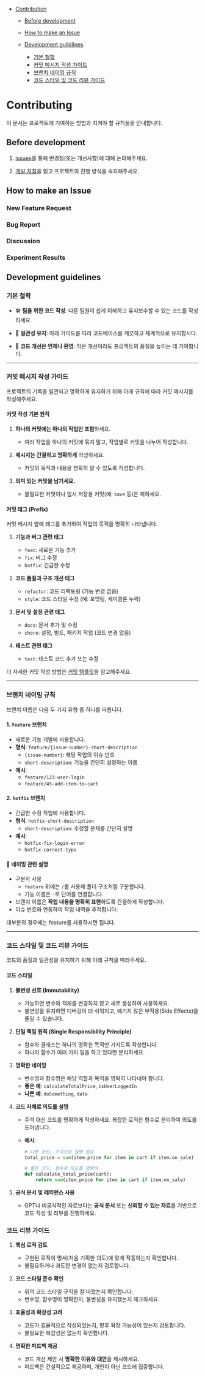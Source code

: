 - [Contribution](#contributing)

  - [Before development](#before-development)
  - [How to make an Issue](#how-to-make-an-issue)
  - [Development guildlines](#development-guidelines)

    - [기본 철학](#기본-철학)
    - [커밋 메시지 작성 가이드](#커밋-메시지-작성-가이드)
    - [브랜치 네이밍 규칙](#브랜치-이름-규칙)
    - [코드 스타일 및 코드 리뷰 가이드](#코드-스타일-및-코드-리뷰-가이드)

# Contributing

이 문서는 프로젝트에 기여하는 방법과 지켜야 할 규칙들을 안내합니다.

## Before development

1. [issues](https://github.com/boostcampaitech7/level2-nlp-generationfornlp-nlp-06-lv3/issues)를 통해 변경점(또는 개선사항)에 대해 논의해주세요.

2. [개발 지침](#development-guidelines)을 읽고 프로젝트의 진행 방식을 숙지해주세요.

## How to make an Issue

### New Feature Request

### Bug Report

### Discussion

### Experiment Results

## Development guidelines

### 기본 철학

- 🛠️ **팀을 위한 코드 작성**: 다른 팀원이 쉽게 이해하고 유지보수할 수 있는 코드를 작성하세요.

- 📐 **일관성 유지**: 아래 가이드를 따라 코드베이스를 깨끗하고 체계적으로 유지합시다.

- 🌟 **코드 개선은 언제나 환영**: 작은 개선이라도 프로젝트의 품질을 높이는 데 기여합니다.

---

### 커밋 메시지 작성 가이드

프로젝트의 기록을 일관되고 명확하게 유지하기 위해 아래 규칙에 따라 커밋 메시지를 작성해주세요.

#### 커밋 작성 기본 원칙

1. **하나의 커밋에는 하나의 작업만 포함**하세요.

   - 여러 작업을 하나의 커밋에 묶지 말고, 작업별로 커밋을 나누어 작성합니다.

2. **메시지는 간결하고 명확하게** 작성하세요.

   - 커밋의 목적과 내용을 명확히 알 수 있도록 작성합니다.

3. **의미 있는 커밋을 남기세요.**

   - 불필요한 커밋이나 임시 저장용 커밋(예: `save` 등)은 피하세요.

#### 커밋 태그 (Prefix)

커밋 메시지 앞에 태그를 추가하여 작업의 목적을 명확히 나타냅니다.

1. **기능과 버그 관련 태그**

   - `feat`: 새로운 기능 추가
   - `fix`: 버그 수정
   - `hotfix`: 긴급한 수정

2. **코드 품질과 구조 개선 태그**

   - `refactor`: 코드 리팩토링 (기능 변경 없음)
   - `style`: 코드 스타일 수정 (예: 포맷팅, 세미콜론 누락)

3. **문서 및 설정 관련 태그**

   - `docs`: 문서 추가 및 수정
   - `chore`: 설정, 빌드, 패키지 작업 (코드 변경 없음)

4. **테스트 관련 태그**
   - `test`: 테스트 코드 추가 또는 수정

더 자세한 커밋 작성 방법은 [커밋 템플릿](https://github.com/boostcampaitech7/level2-nlp-generationfornlp-nlp-06-lv3/blob/main/.gitcommit_template)을 참고해주세요.

---

### 브랜치 네이밍 규칙

브랜치 이름은 다음 두 가지 유형 중 하나를 따릅니다.

#### 1. `feature` 브랜치

- 새로운 기능 개발에 사용합니다.
- **형식**: `feature/{issue-number}-short-description`
  - `{issue-number}`: 해당 작업의 이슈 번호
  - `short-description`: 기능을 간단히 설명하는 이름
- **예시**:
  - `feature/123-user-login`
  - `feature/45-add-item-to-cart`

#### 2. `hotfix` 브랜치

- 긴급한 수정 작업에 사용합니다.
- **형식**: `hotfix-short-description`
  - `short-description`: 수정할 문제를 간단히 설명
- **예시**:
  - `hotfix-fix-login-error`
  - `hotfix-correct-typo`

#### 📝 네이밍 관련 설명

- 구분자 사용
  - `feature` 뒤에는 `/`를 사용해 폴더 구조처럼 구분합니다.
  - 기능 이름은 `-`로 단어를 연결합니다.
- 브랜치 이름은 **작업 내용을 명확히 표현**하도록 간결하게 작성합니다.
- 이슈 번호와 연동하여 작업 내역을 추적합니다.

대부분의 경우에는 feature를 사용하시면 됩니다.

---

### 코드 스타일 및 코드 리뷰 가이드

코드의 품질과 일관성을 유지하기 위해 아래 규칙을 따라주세요.

#### 코드 스타일

1. **불변성 선호 (Immutability)**

   - 가능하면 변수와 객체를 변경하지 않고 새로 생성하여 사용하세요.
   - 불변성을 유지하면 디버깅이 더 쉬워지고, 예기치 않은 부작용(Side Effects)을 줄일 수 있습니다.

2. **단일 책임 원칙 (Single Responsibility Principle)**

   - 함수와 클래스는 하나의 명확한 목적만 가지도록 작성합니다.
   - 하나의 함수가 여러 가지 일을 하고 있다면 분리하세요.

3. **명확한 네이밍**

   - 변수명과 함수명은 해당 역할과 목적을 명확히 나타내야 합니다.
   - **좋은 예**: `calculateTotalPrice`, `isUserLoggedIn`
   - **나쁜 예**: `doSomething`, `data`

4. **코드 자체로 의도를 설명**

   - 주석 대신 코드를 명확하게 작성하세요. 복잡한 로직은 함수로 분리하여 의도를 드러냅니다.
   - **예시**:

     ```python
     # 나쁜 코드: 주석으로 설명 필요
     total_price = sum(item.price for item in cart if item.on_sale)

     # 좋은 코드: 함수로 의도를 명확히
     def calculate_total_price(cart):
         return sum(item.price for item in cart if item.on_sale)
     ```

5. **공식 문서 및 레퍼런스 사용**
   - GPT나 비공식적인 자료보다는 **공식 문서** 또는 **신뢰할 수 있는 자료**를 기반으로 코드 작성 및 리뷰를 진행하세요.

### 코드 리뷰 가이드

1. **핵심 로직 검토**

   - 구현된 로직이 명세(처음 기획한 의도)에 맞게 작동하는지 확인합니다.
   - 불필요하거나 과도한 변경이 없는지 검토합니다.

2. **코드 스타일 준수 확인**

   - 위의 코드 스타일 규칙을 잘 따랐는지 확인합니다.
   - 변수명, 함수명이 명확한지, 불변성을 유지했는지 체크하세요.

3. **효율성과 확장성 고려**

   - 코드가 효율적으로 작성되었는지, 향후 확장 가능성이 있는지 검토합니다.
   - 불필요한 복잡성은 없는지 확인합니다.

4. **명확한 피드백 제공**

   - 코드 개선 제안 시 **명확한 이유와 대안**을 제시하세요.
   - 피드백은 건설적으로 제공하며, 개인이 아닌 코드에 집중합니다.

<!-- 테스트 관련 항목은 프로젝트 말미에 추가할 예정입니다. -->
<!--
5. **테스트 케이스 검토 (선택 사항)**
   - 작성된 코드가 테스트되었는지 확인합니다.
   - 테스트가 없는 경우, 기능 동작을 확인할 수 있는 최소한의 테스트를 추가하도록 권장합니다.
 -->

